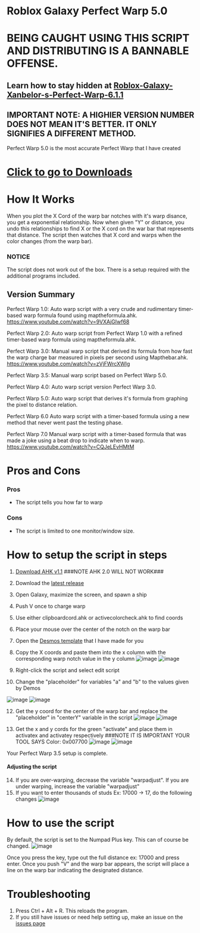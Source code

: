 # Roblox Galaxy Perfect Warp 5.0 

# BEING CAUGHT USING THIS SCRIPT AND DISTRIBUTING IS A BANNABLE OFFENSE. 
## Learn how to stay hidden at [Roblox-Galaxy-Xanbelor-s-Perfect-Warp-6.1.1](https://github.com/Aerospace911/Roblox-Galaxy-Xanbelor-s-Perfect-Warp-6.1.1)

## IMPORTANT NOTE: A HIGHIER VERSION NUMBER DOES NOT MEAN IT'S BETTER. IT ONLY SIGNIFIES A DIFFERENT METHOD.

Perfect Warp 5.0 is the most accurate Perfect Warp that I have created


# [Click to go to Downloads](https://github.com/Aerospace911/Roblox-Galaxy-Perfect-Warp-5.0/releases/tag/v5.0)

# How It Works
When you plot the X Cord of the warp bar notches with it's warp disance, you get a exponential relationship. Now when given "Y" or distance, you undo this relationships to find X or the X cord on the war bar that represents that distance. The script then watches that X cord and warps when the color changes (from the warp bar).


### NOTICE 
The script does not work out of the box. There is a setup required with the additional programs included.

## Version Summary
Perfect Warp 1.0: Auto warp script with a very crude and rudimentary timer-based warp formula found using maptheformula.ahk.
https://www.youtube.com/watch?v=9VXAjGIwf68

Perfect Warp 2.0: Auto warp script from Perfect Warp 1.0 with a refined timer-based warp formula using maptheformula.ahk.

Perfect Warp 3.0: Manual warp script that derived its formula from how fast the warp charge bar measured in pixels per second using Mapthebar.ahk.
https://www.youtube.com/watch?v=zVjFWrcXWIg

Perfect Warp 3.5: Manual warp script based on Perfect Warp 5.0.

Perfect Warp 4.0: Auto warp script version Perfect Warp 3.0.

Perfect Warp 5.0: Auto warp script that derives it's formula from graphing the pixel to distance relation.

Perfect Warp 6.0 Auto warp script with a timer-based formula using a new method that never went past the testing phase.

Perfect Warp 7.0 Manual warp script with a timer-based formula that was made a joke using a beat drop to indicate when to warp.
https://www.youtube.com/watch?v=CQJeLEvHMtM

# Pros and Cons
### Pros
* The script tells you how far to warp

### Cons
* The script is limited to one monitor/window size.

# How to setup the script in steps
1. [Download AHK v1.1](https://www.autohotkey.com/) ###NOTE AHK 2.0 WILL NOT WORK###
2. Download the [latest release](https://github.com/ORB-Aerospace911/Roblox-Galaxy-Perfect-Warp/releases)
3. Open Galaxy, maximize the screen, and spawn a ship
4. Push V once to charge warp
6. Use either clipboardcord.ahk or activecolorcheck.ahk to find coords
7. Place your mouse over the center of the notch on the warp bar
8. Open the [Desmos template](https://www.desmos.com/calculator/segzzgs1gi) that I have made for you
9. Copy the X coords and paste them into the x column with the corresponding warp notch value in the y column
![image](https://github.com/ORB-Aerospace911/Roblox-Galaxy-Perfect-Warp/assets/79132854/ecff1c1e-9231-4e8f-bf5c-e4ede599cb22)
![image](https://github.com/ORB-Aerospace911/Roblox-Galaxy-Perfect-Warp/assets/79132854/4489d1b5-443a-4b2a-9800-1a270d0a4b48)


10. Right-click the script and select edit script
11. Change the "placeholder" for variables "a" and "b" to the values given by Demos
    
![image](https://github.com/ORB-Aerospace911/Roblox-Galaxy-Perfect-Warp/assets/79132854/775b3316-40e0-48e6-bfc6-f31beecd8ca2)
![image](https://github.com/ORB-Aerospace911/Roblox-Galaxy-Perfect-Warp/assets/79132854/f90bf662-065b-4002-a31d-c08b1a49b208)


12. Get the y coord for the center of the warp bar and replace the "placeholder" in "centerY" variable in the script
![image](https://github.com/ORB-Aerospace911/Roblox-Galaxy-Perfect-Warp/assets/79132854/f006b98e-fb80-47fa-a0f6-e2ee64676037)
![image](https://github.com/ORB-Aerospace911/Roblox-Galaxy-Perfect-Warp/assets/79132854/c05bddd9-5d02-403b-8a49-44c6e7227293)


13. Get the x and y cords for the green "activate" and place them in activatex and activatey respectively
###NOTE IT IS IMPORTANT YOUR TOOL SAYS Color: 0x007700
![image](https://github.com/ORB-Aerospace911/Roblox-Galaxy-Perfect-Warp/assets/79132854/322206ef-2bb5-461f-8509-52009bc748c5)
![image](https://github.com/ORB-Aerospace911/Roblox-Galaxy-Perfect-Warp/assets/79132854/5e1a271b-be7a-4a5e-97dc-3158b3dcff79)

Your Perfect Warp 3.5 setup is complete.

#### Adjusting the script
14. If you are over-warping, decrease the variable "warpadjust". If you are under warping, increase the variable "warpadjust"
15. If you want to enter thousands of studs Ex: 17000 -> 17, do the following changes
![image](https://github.com/ORB-Aerospace911/Roblox-Galaxy-Perfect-Warp/assets/79132854/56b7e6d4-3b11-49cf-9c3b-0d87d63266c7)

# How to use the script 
By default, the script is set to the Numpad Plus key. This can of course be changed.
![image](https://github.com/ORB-Aerospace911/Roblox-Galaxy-Perfect-Warp/assets/79132854/faade50c-dae4-4941-b340-cf8029065507)

Once you press the key, type out the full distance ex: 17000 and press enter.
Once you push "V" and the warp bar appears, the script will place a line on the warp bar indicating the designated distance.

# Troubleshooting
1. Press Ctrl + Alt + R. This reloads the program.
2. If you still have issues or need help setting up, make an issue on the [issues page]([https://github.com/ORB-Aerospace911/Roblox-Galaxy-Perfect-Warp/issues/new](https://github.com/Aerospace911/Roblox-Galaxy-Perfect-Warp-5.0/issues/new))
